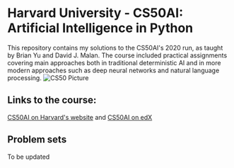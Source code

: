 # Harvard University - CS50AI: Artificial Intelligence in Python
This repository contains my solutions to the CS50AI's 2020 run, as taught by Brian Yu and David J. Malan. The course included practical assignments covering main approaches both in traditional deterministic AI and in more modern approaches such as deep neural networks and natural language processing.
![CS50 Picture](https://goo.gl/mJwNUC)

## Links to the course:
<a href ="https://cs50.harvard.edu/ai/2020/">CS50AI on Harvard's website</a> and 
<a href ="https://cs50.edx.org/ai">CS50AI on edX</a>

## Problem sets
To be updated
